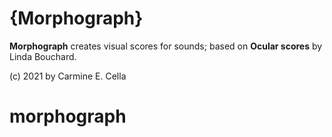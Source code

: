 # {Morphograph}

**Morphograph** creates visual scores for sounds; based on **Ocular scores** by Linda Bouchard.

(c) 2021 by Carmine E. Cella
# morphograph
